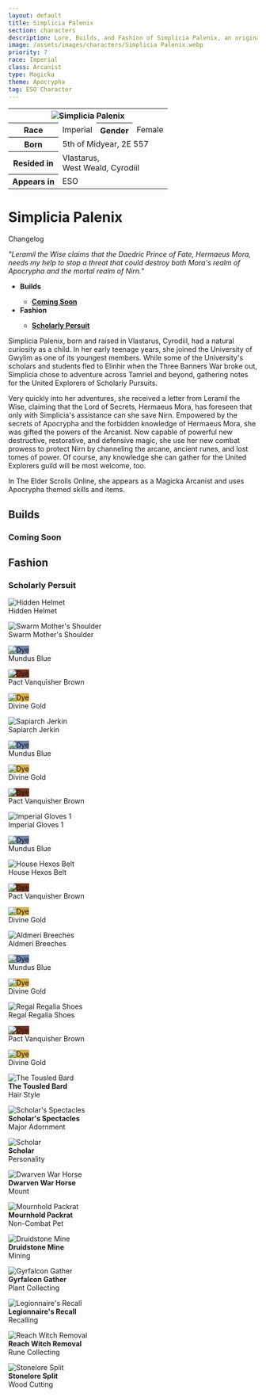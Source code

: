 ```yaml
---
layout: default
title: Simplicia Palenix
section: characters
description: Lore, Builds, and Fashion of Simplicia Palenix, an original character by Samantha Says that apprears as a Magicka Arcanist in The Elder Scrolls Online.
image: /assets/images/characters/Simplicia Palenix.webp
priority: 7
race: Imperial
class: Arcanist
type: Magicka
theme: Apocrypha
tag: ESO Character
---
```


<table class="character">
    <tr>
        <th colspan="4">
            <img style="max-width: 100%; max-height: 100%" src="/assets/images/characters/Simplicia Palenix.webp" alt="Simplicia Palenix">
        </th>
    </tr><tr>
        <th>Race</th>
        <td>Imperial</td>
        <th>Gender</th>
        <td>Female</td>
    </tr><tr>
        <th>Born</th>
        <td colspan="3">5th of Midyear, 2E 557</td>
    </tr><tr>
        <th>Resided in</th>
        <td colspan="3">Vlastarus,<br>West Weald, Cyrodiil</td>
    </tr><tr>
        <th>Appears in</th>
        <td colspan="3">ESO</td>
    </tr>
</table>

<h1>Simplicia Palenix</h1>
<p class="changelog" onclick="changelog()">Changelog</p>

<dl id="changelog" style="display: none">
    <dt>13 Aug 2023</dt>
        <dd>- Added Druidstone Mine to Scholarly Persuit.</dd>
        <dd>- Changed Grovetender's Sweep to Gyrfalcon Gather for Scholarly Persuit.</dd>
        <dd>- Changed Recall of the Galen Wilds to Legionnaire's Recall for Scholarly Persuit.</dd>
</dl>

<p style="font-style: italic">"Leramil the Wise claims that the Daedric Prince of Fate, Hermaeus Mora, needs my help to stop a threat that could destroy both Mora's realm of Apocrypha and the mortal realm of Nirn."</p>

<ul style="font-weight: bold">
    <li>Builds</li>
    <ul>
        <li><a href="#coming soon">Coming Soon</a></li>
    </ul>
    <li>Fashion</li>
    <ul>
        <li><a href="#scholarly persuit">Scholarly Persuit</a></li>
    </ul>
</ul>

Simplicia Palenix, born and raised in Vlastarus, Cyrodiil, had a natural curiosity as a child. In her early teenage years, she joined the University of Gwylim as one of its youngest members. While some of the University's scholars and students fled to Elinhir when the Three Banners War broke out, Simplicia chose to adventure across Tamriel and beyond, gathering notes for the United Explorers of Scholarly Pursuits.

Very quickly into her adventures, she received a letter from Leramil the Wise, claiming that the Lord of Secrets, Hermaeus Mora, has foreseen that only with Simplicia's assistance can she save Nirn. Empowered by the secrets of Apocrypha and the forbidden knowledge of Hermaeus Mora, she was gifted the powers of the Arcanist. Now capable of powerful new destructive, restorative, and defensive magic, she use her new combat prowess to protect Nirn by channeling the arcane, ancient runes, and lost tomes of power. Of course, any knowledge she can gather for the United Explorers guild will be most welcome, too.

In The Elder Scrolls Online, she appears as a Magicka Arcanist and uses Apocrypha themed skills and items.

<h2 class="builds" id="builds">Builds</h2>
<h3 id="coming soon">Coming Soon</h3>
<div class="buildContainer">

</div>

<h2 class="fashion" id="fashion">Fashion</h2>
<h3 id="scholarly persuit">Scholarly Persuit</h3>
<div class="fashionContainer">
    <div class="fashionContainer">
        <div class="fashionOutfit">
            <div class="fashionStyle">
                <p><img src="/assets/images/icons/eso/armour/hidden helmet.webp" alt="Hidden Helmet"><br>
                Hidden Helmet</p>
            </div>
            <div class="fashionDye">
                <p></p>
            </div>
            <div class="fashionDye">
                <p></p>
            </div>
            <div class="fashionDye">
                <p></p>
            </div>
            <div class="fashionStyle">
                <p><img src="/assets/images/icons/eso/armour/swarm mother's shoulder.webp" alt="Swarm Mother's Shoulder"><br>
                Swarm Mother's Shoulder</p>
            </div>
            <div class="fashionDye">
                <p><img style="background-color: #6f83aa" src="/assets/images/icons/eso/dye.webp" alt="Dye"><br>
                Mundus Blue</p>
            </div>
            <div class="fashionDye">
                <p><img style="background-color: #72311c" src="/assets/images/icons/eso/dye.webp" alt="Dye"><br>
                Pact Vanquisher Brown</p>
            </div>
            <div class="fashionDye">
                <p><img style="background-color: #d6b14b" src="/assets/images/icons/eso/dye.webp" alt="Dye"><br>
                Divine Gold</p>
            </div>
            <div class="fashionStyle">
                <p><img src="/assets/images/icons/eso/armour/sapiarch jerkin.webp" alt="Sapiarch Jerkin"><br>
                Sapiarch Jerkin</p>
            </div>
            <div class="fashionDye">
                <p><img style="background-color: #6f83aa" src="/assets/images/icons/eso/dye.webp" alt="Dye"><br>
                Mundus Blue</p>
            </div>
            <div class="fashionDye">
                <p><img style="background-color: #d6b14b" src="/assets/images/icons/eso/dye.webp" alt="Dye"><br>
                Divine Gold</p>
            </div>
            <div class="fashionDye">
                <p><img style="background-color: #72311c" src="/assets/images/icons/eso/dye.webp" alt="Dye"><br>
                Pact Vanquisher Brown</p>
            </div>
            <div class="fashionStyle">
                <p><img src="/assets/images/icons/eso/armour/imperial gloves 1.webp" alt="Imperial Gloves 1"><br>
                Imperial Gloves 1</p>
            </div>
            <div class="fashionDye">
                <p><img style="background-color: #6f83aa" src="/assets/images/icons/eso/dye.webp" alt="Dye"><br>
                Mundus Blue</p>
            </div>
            <div class="fashionDye">
                <p></p>
            </div>
            <div class="fashionDye">
                <p></p>
            </div>
            <div class="fashionStyle">
                <p><img src="/assets/images/icons/eso/armour/house hexos belt.webp" alt="House Hexos Belt"><br>
                House Hexos Belt</p>
            </div>
            <div class="fashionDye">
                <p><img style="background-color: #72311c" src="/assets/images/icons/eso/dye.webp" alt="Dye"><br>
                Pact Vanquisher Brown</p>
            </div>
            <div class="fashionDye">
                <p><img style="background-color: #d6b14b" src="/assets/images/icons/eso/dye.webp" alt="Dye"><br>
                Divine Gold</p>
            </div>
            <div class="fashionDye">
                <p></p>
            </div>
            <div class="fashionStyle">
                <p><img src="/assets/images/icons/eso/armour/aldmeri dominion breeches.webp" alt="Aldmeri Breeches"><br>
                Aldmeri Breeches</p>
            </div>
            <div class="fashionDye">
                <p><img style="background-color: #6f83aa" src="/assets/images/icons/eso/dye.webp" alt="Dye"><br>
                Mundus Blue</p>
            </div>
            <div class="fashionDye">
                <p></p>
            </div>
            <div class="fashionDye">
                <p><img style="background-color: #d6b14b" src="/assets/images/icons/eso/dye.webp" alt="Dye"><br>
                Divine Gold</p>
            </div>
            <div class="fashionStyle">
                <p><img src="/assets/images/icons/eso/armour/regal regalia shoes.webp" alt="Regal Regalia Shoes"><br>
                Regal Regalia Shoes</p>
            </div>
            <div class="fashionDye">
                <p></p>
            </div>
            <div class="fashionDye">
                <p><img style="background-color: #72311c" src="/assets/images/icons/eso/dye.webp" alt="Dye"><br>
                Pact Vanquisher Brown</p>
            </div>
            <div class="fashionDye">
                <p><img style="background-color: #d6b14b" src="/assets/images/icons/eso/dye.webp" alt="Dye"><br>
                Divine Gold</p>
            </div>
        </div>
    </div>
    <div class="fashionContainer">
        <div class="fashionCollectibles">
            <div class="fashionCollectible" style="width: 50%">
                <p><img src="/assets/images/icons/eso/collectibles/the tousled bard.webp" alt="The Tousled Bard"><br>
                <span style="font-weight: bold">The Tousled Bard</span><br>
                Hair Style</p>
            </div>
            <div class="fashionCollectible" style="width: 50%">
                <p><img src="/assets/images/icons/eso/collectibles/scholar's spectacles.webp" alt="Scholar's Spectacles"><br>
                <span style="font-weight: bold">Scholar's Spectacles</span><br>
                Major Adornment</p>
            </div>
            <div class="fashionCollectible" style="width: 100%; clear: both">
                <p><img src="/assets/images/icons/eso/collectibles/scholar.webp" alt="Scholar"><br>
                <span style="font-weight: bold">Scholar</span><br>
                Personality</p>
            </div>
            <div class="fashionCollectible" style="width: 50%; clear: both">
                <p><img src="/assets/images/icons/eso/collectibles/dwarven war horse.webp" alt="Dwarven War Horse"><br>
                <span style="font-weight: bold">Dwarven War Horse</span><br>
                Mount</p>
            </div>
            <div class="fashionCollectible" style="width: 50%">
                <p><img src="/assets/images/icons/eso/collectibles/mournhold packrat.webp" alt="Mournhold Packrat"><br>
                    <span style="font-weight: bold">Mournhold Packrat</span><br>
                Non-Combat Pet</p>
            </div>
            <div class="fashionCollectible" style="width: 33%; clear: both">
                <p><img src="/assets/images/icons/eso/collectibles/druidstone mine.webp" alt="Druidstone Mine"><br>
                <span style="font-weight: bold">Druidstone Mine</span><br>
                Mining</p>
            </div>
            <div class="fashionCollectible" style="width: 33%">
                <p><img src="/assets/images/icons/eso/collectibles/gyrfalcon gather.webp" alt="Gyrfalcon Gather"><br>
                <span style="font-weight: bold">Gyrfalcon Gather</span><br>
                Plant Collecting</p>
            </div>
            <div class="fashionCollectible" style="width: 33%">
                <p><img src="/assets/images/icons/eso/collectibles/legionnaire's recall.webp" alt="Legionnaire's Recall"><br>
                <span style="font-weight: bold">Legionnaire's Recall</span><br>
                Recalling</p>
            </div>
            <div class="fashionCollectible" style="width: 50%; clear: both">
                <p><img src="/assets/images/icons/eso/collectibles/reach witch removal.webp" alt="Reach Witch Removal"><br>
                <span style="font-weight: bold">Reach Witch Removal</span><br>
                Rune Collecting</p>
            </div>
            <div class="fashionCollectible" style="width: 50%">
                <p><img src="/assets/images/icons/eso/collectibles/stonelore split.webp" alt="Stonelore Split"><br>
                <span style="font-weight: bold">Stonelore Split</span><br>
                Wood Cutting</p>
            </div>
        </div>
    </div>
</div>